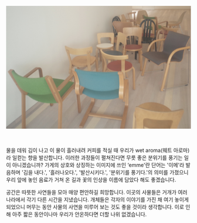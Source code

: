 
![image](./image1.jpg)

<br/>

물을 데워 김이 나고 이 물이 흘러내려 커피를 적실 때 우리가 wet aroma(웨트 아로마)라 일컫는 향을 발산합니다.
이러한 과정들이 펼쳐진다면 무릇 좋은 분위기를 풍기는 일이 아니겠습니까?
가게의 상호와 상징하는 이미지에 쓰인 ‘emme'란 단어는 '이메'라 발음하며 '김을 내다.', '흘러나오다.', '발산시키다.', '분위기를 풍기다.'의 의미를 가졌으니 우리 앞에 놓인 음료가 거쳐 온 길과 꽃의 인상을 이름에 담았다 해도 좋겠습니다.

공간은 따뜻한 사연들을 모아 매양 편안하길 희망합니다.
이곳의 사물들은 거개가 여러 나라에서 각기 다른 시간을 지냈습니다.
개체들은 각자의 이야기를 가진 채 여기 놓이게 되었으니 머무는 동안 사물의 사연을 미루어 보는 것도 좋을 것이라 생각합니다. 
이로 인해 아주 짧은 동안이나마 우리가 안온하다면 더할 나위 없겠습니다.

<br/>
